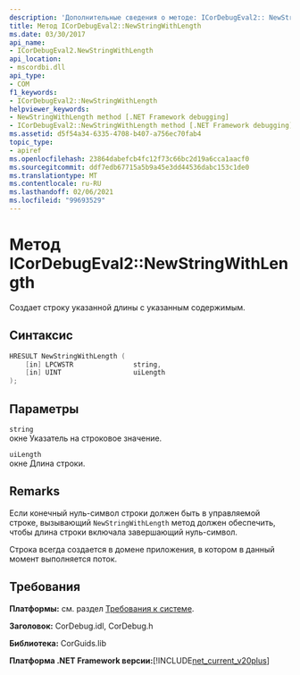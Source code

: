 ```yaml
---
description: 'Дополнительные сведения о методе: ICorDebugEval2:: NewStringWithLength'
title: Метод ICorDebugEval2::NewStringWithLength
ms.date: 03/30/2017
api_name:
- ICorDebugEval2.NewStringWithLength
api_location:
- mscordbi.dll
api_type:
- COM
f1_keywords:
- ICorDebugEval2::NewStringWithLength
helpviewer_keywords:
- NewStringWithLength method [.NET Framework debugging]
- ICorDebugEval2::NewStringWithLength method [.NET Framework debugging]
ms.assetid: d5f54a34-6335-4708-b407-a756ec70fab4
topic_type:
- apiref
ms.openlocfilehash: 23864dabefcb4fc12f73c66bc2d19a6cca1aacf0
ms.sourcegitcommit: ddf7edb67715a5b9a45e3dd44536dabc153c1de0
ms.translationtype: MT
ms.contentlocale: ru-RU
ms.lasthandoff: 02/06/2021
ms.locfileid: "99693529"
---
```

# <a name="icordebugeval2newstringwithlength-method"></a>Метод ICorDebugEval2::NewStringWithLength

Создает строку указанной длины с указанным содержимым.  
  
## <a name="syntax"></a>Синтаксис  
  
```cpp  
HRESULT NewStringWithLength (  
    [in] LPCWSTR               string,  
    [in] UINT                  uiLength  
);  
```  
  
## <a name="parameters"></a>Параметры  

 `string`  
 окне Указатель на строковое значение.  
  
 `uiLength`  
 окне Длина строки.  
  
## <a name="remarks"></a>Remarks  

 Если конечный нуль-символ строки должен быть в управляемой строке, вызывающий `NewStringWithLength` метод должен обеспечить, чтобы длина строки включала завершающий нуль-символ.  
  
 Строка всегда создается в домене приложения, в котором в данный момент выполняется поток.  
  
## <a name="requirements"></a>Требования  

 **Платформы:** см. раздел [Требования к системе](../../get-started/system-requirements.md).  
  
 **Заголовок:** CorDebug.idl, CorDebug.h  
  
 **Библиотека:** CorGuids.lib  
  
 **Платформа .NET Framework версии:**[!INCLUDE[net_current_v20plus](../../../../includes/net-current-v20plus-md.md)]
